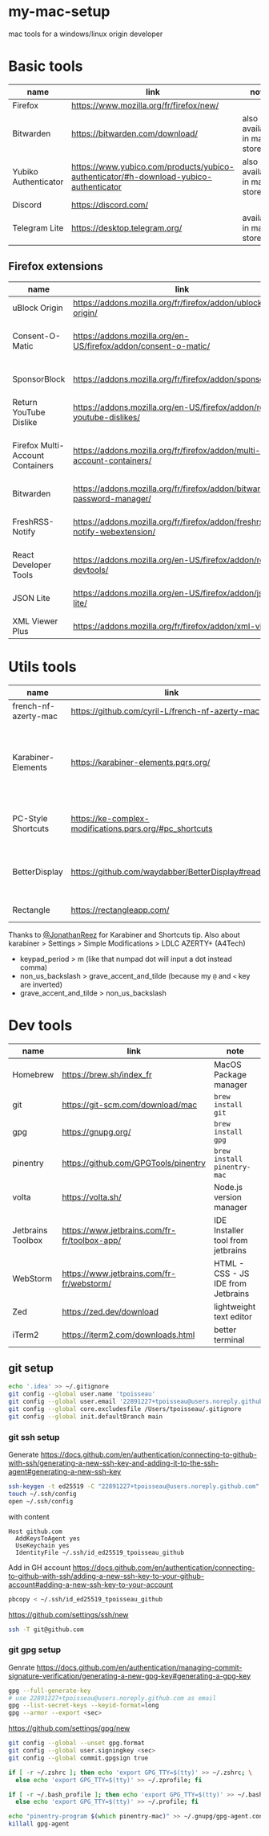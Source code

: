 # my-mac-setup

mac tools for a windows/linux origin developer

# Basic tools

| name                 | link                                                                                  | note                        |
|----------------------|---------------------------------------------------------------------------------------|-----------------------------|
| Firefox              | https://www.mozilla.org/fr/firefox/new/                                               |                             |
| Bitwarden            | https://bitwarden.com/download/                                                       | also available in mac store |
| Yubiko Authenticator | https://www.yubico.com/products/yubico-authenticator/#h-download-yubico-authenticator | also available in mac store |
| Discord              | https://discord.com/                                                                  |                             |
| Telegram Lite        | https://desktop.telegram.org/                                                         | available in mac store      |

## Firefox extensions

| name                             | link                                                                      | note                                                 |
|----------------------------------|---------------------------------------------------------------------------|------------------------------------------------------|
| uBlock Origin                    | https://addons.mozilla.org/fr/firefox/addon/ublock-origin/                | Block Ads                                            |
| Consent-O-Matic                  | https://addons.mozilla.org/en-US/firefox/addon/consent-o-matic/           | refuse all tracking cookies, hide banner             |
| SponsorBlock                     | https://addons.mozilla.org/fr/firefox/addon/sponsorblock/                 | Skip sponsor in videos                               |
| Return YouTube Dislike           | https://addons.mozilla.org/en-US/firefox/addon/return-youtube-dislikes/   |                                                      |
| Firefox Multi-Account Containers | https://addons.mozilla.org/fr/firefox/addon/multi-account-containers/     | usefull to manage different identities on same sites |
| Bitwarden                        | https://addons.mozilla.org/fr/firefox/addon/bitwarden-password-manager/   |                                                      |
| FreshRSS-Notify                  | https://addons.mozilla.org/fr/firefox/addon/freshrss-notify-webextension/ | Get notifications of my rss feeds                    |
| React Developer Tools            | https://addons.mozilla.org/en-US/firefox/addon/react-devtools/            |                                                      |
| JSON Lite                        | https://addons.mozilla.org/en-US/firefox/addon/json-lite/                 | view json file in browser                            |
| XML Viewer Plus                  | https://addons.mozilla.org/fr/firefox/addon/xml-viewer/                   | View XML in browser                                  |

# Utils tools

| name                 | link                                                    | note                                                                                      |
|----------------------|---------------------------------------------------------|-------------------------------------------------------------------------------------------|
| french-nf-azerty-mac | https://github.com/cyril-L/french-nf-azerty-mac         | French NF Z 71‐300 Layout                                                                 |
| Karabiner-Elements   | https://karabiner-elements.pqrs.org/                    | A powerful and stable keyboard customizer for macOS. To combine with `PC-Style Shortcuts` |
| PC-Style Shortcuts   | https://ke-complex-modifications.pqrs.org/#pc_shortcuts | allow to use classical Windows/Linux Shortcuts style                                      |
| BetterDisplay        | https://github.com/waydabber/BetterDisplay#readme       | I used it to have HiDPI FHD resolution on my external screen                              |
| Rectangle            | https://rectangleapp.com/                               | intuitive tiling snaps                                                                    |

Thanks
to [@JonathanReez](https://apple.stackexchange.com/questions/312656/how-can-i-reprogram-osx-to-use-windows-style-shortcuts-for-all-operations/312864#312864)
for Karabiner and Shortcuts tip.
Also about karabiner > Settings > Simple Modifications > LDLC AZERTY+ (A4Tech)

- keypad_period > m (like that numpad dot will input a dot instead comma)
- non_us_backslash > grave_accent_and_tilde (because my `@` and `<` key are inverted)
- grave_accent_and_tilde > non_us_backslash

# Dev tools

| name              | link                                         | note                               |
|-------------------|----------------------------------------------|------------------------------------|
| Homebrew          | https://brew.sh/index_fr                     | MacOS Package manager              |
| git               | https://git-scm.com/download/mac             | `brew install git`                 |
| gpg               | https://gnupg.org/                           | `brew install gpg`                 |
| pinentry          | https://github.com/GPGTools/pinentry         | `brew install pinentry-mac`        |
| volta             | https://volta.sh/                            | Node.js version manager            |
| Jetbrains Toolbox | https://www.jetbrains.com/fr-fr/toolbox-app/ | IDE Installer tool from jetbrains  |
| WebStorm          | https://www.jetbrains.com/fr-fr/webstorm/    | HTML - CSS - JS IDE from Jetbrains |
| Zed               | https://zed.dev/download                     | lightweight text editor            |
| iTerm2            | https://iterm2.com/downloads.html            | better terminal                    |

## git setup

```zsh
echo '.idea' >> ~/.gitignore
git config --global user.name 'tpoisseau'
git config --global user.email '22891227+tpoisseau@users.noreply.github.com'
git config --global core.excludesfile /Users/tpoisseau/.gitignore
git config --global init.defaultBranch main
```

### git ssh setup

Generate https://docs.github.com/en/authentication/connecting-to-github-with-ssh/generating-a-new-ssh-key-and-adding-it-to-the-ssh-agent#generating-a-new-ssh-key

```zsh
ssh-keygen -t ed25519 -C "22891227+tpoisseau@users.noreply.github.com" -f ~/.ssh/id_ed25519_tpoisseau_github
touch ~/.ssh/config
open ~/.ssh/config
```

with content

```
Host github.com
  AddKeysToAgent yes
  UseKeychain yes
  IdentityFile ~/.ssh/id_ed25519_tpoisseau_github
```

Add in GH
account https://docs.github.com/en/authentication/connecting-to-github-with-ssh/adding-a-new-ssh-key-to-your-github-account#adding-a-new-ssh-key-to-your-account

```zsh
pbcopy < ~/.ssh/id_ed25519_tpoisseau_github
```

https://github.com/settings/ssh/new

```zsh
ssh -T git@github.com
```

### git gpg setup

Genrate https://docs.github.com/en/authentication/managing-commit-signature-verification/generating-a-new-gpg-key#generating-a-gpg-key

```zsh
gpg --full-generate-key
# use 22891227+tpoisseau@users.noreply.github.com as email
gpg --list-secret-keys --keyid-format=long
gpg --armor --export <sec>
```

https://github.com/settings/gpg/new

```zsh
git config --global --unset gpg.format
git config --global user.signingkey <sec>
git config --global commit.gpgsign true

if [ -r ~/.zshrc ]; then echo 'export GPG_TTY=$(tty)' >> ~/.zshrc; \
  else echo 'export GPG_TTY=$(tty)' >> ~/.zprofile; fi

if [ -r ~/.bash_profile ]; then echo 'export GPG_TTY=$(tty)' >> ~/.bash_profile; \
  else echo 'export GPG_TTY=$(tty)' >> ~/.profile; fi

echo "pinentry-program $(which pinentry-mac)" >> ~/.gnupg/gpg-agent.conf
killall gpg-agent
```
